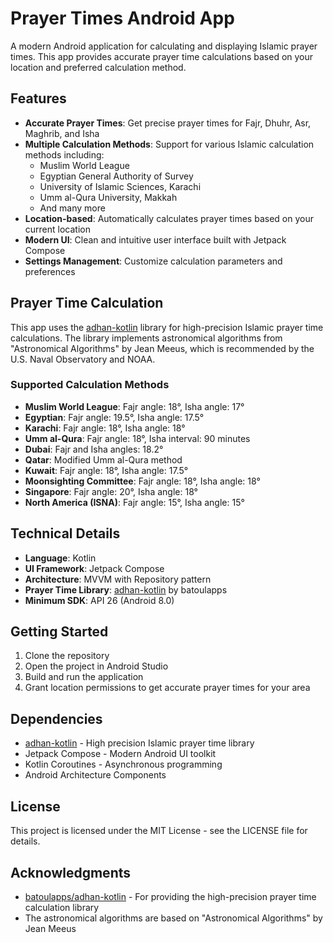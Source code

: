 # Prayer Times Android App

A modern Android application for calculating and displaying Islamic prayer times. This app provides accurate prayer time calculations based on your location and preferred calculation method.

## Features

- **Accurate Prayer Times**: Get precise prayer times for Fajr, Dhuhr, Asr, Maghrib, and Isha
- **Multiple Calculation Methods**: Support for various Islamic calculation methods including:
  - Muslim World League
  - Egyptian General Authority of Survey
  - University of Islamic Sciences, Karachi
  - Umm al-Qura University, Makkah
  - And many more
- **Location-based**: Automatically calculates prayer times based on your current location
- **Modern UI**: Clean and intuitive user interface built with Jetpack Compose
- **Settings Management**: Customize calculation parameters and preferences

## Prayer Time Calculation

This app uses the [adhan-kotlin](https://github.com/batoulapps/adhan-kotlin) library for high-precision Islamic prayer time calculations. The library implements astronomical algorithms from "Astronomical Algorithms" by Jean Meeus, which is recommended by the U.S. Naval Observatory and NOAA.

### Supported Calculation Methods

- **Muslim World League**: Fajr angle: 18°, Isha angle: 17°
- **Egyptian**: Fajr angle: 19.5°, Isha angle: 17.5°
- **Karachi**: Fajr angle: 18°, Isha angle: 18°
- **Umm al-Qura**: Fajr angle: 18°, Isha interval: 90 minutes
- **Dubai**: Fajr and Isha angles: 18.2°
- **Qatar**: Modified Umm al-Qura method
- **Kuwait**: Fajr angle: 18°, Isha angle: 17.5°
- **Moonsighting Committee**: Fajr angle: 18°, Isha angle: 18°
- **Singapore**: Fajr angle: 20°, Isha angle: 18°
- **North America (ISNA)**: Fajr angle: 15°, Isha angle: 15°

## Technical Details

- **Language**: Kotlin
- **UI Framework**: Jetpack Compose
- **Architecture**: MVVM with Repository pattern
- **Prayer Time Library**: [adhan-kotlin](https://github.com/batoulapps/adhan-kotlin) by batoulapps
- **Minimum SDK**: API 26 (Android 8.0)

## Getting Started

1. Clone the repository
2. Open the project in Android Studio
3. Build and run the application
4. Grant location permissions to get accurate prayer times for your area

## Dependencies

- [adhan-kotlin](https://github.com/batoulapps/adhan-kotlin) - High precision Islamic prayer time library
- Jetpack Compose - Modern Android UI toolkit
- Kotlin Coroutines - Asynchronous programming
- Android Architecture Components

## License

This project is licensed under the MIT License - see the LICENSE file for details.

## Acknowledgments

- [batoulapps/adhan-kotlin](https://github.com/batoulapps/adhan-kotlin) - For providing the high-precision prayer time calculation library
- The astronomical algorithms are based on "Astronomical Algorithms" by Jean Meeus 